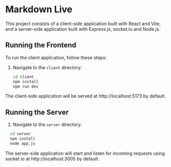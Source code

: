# Markdown Live

This project consists of a client-side application built with React and Vite, and a server-side application built with Express.js, socket.io and Node.js.

## Running the Frontend

To run the client application, follow these steps:

1. Navigate to the `client` directory:
   ```bash
   cd client
   npm install
   npm run dev
The client-side application will be served at http://localhost:5173 by default.

## Running the Server
1. Navigate to the `server` directory:
  ```bash
    cd server
    npm install
    node app.js
```
The server-side application will start and listen for incoming requests using socket.io at http://localhost:3005 by default.


